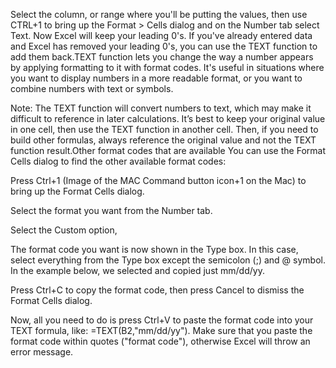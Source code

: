Select the column, or range where you'll be putting the values, then use CTRL+1 to bring up the Format > Cells dialog and on the Number tab select Text. Now Excel will keep your leading 0's. If you've already entered data and Excel has removed your leading 0's, you can use the TEXT function to add them back.TEXT function lets you change the way a number appears by applying formatting to it with format codes. It's useful in situations where you want to display numbers in a more readable format, or you want to combine numbers with text or symbols.

Note: The TEXT function will convert numbers to text, which may make it difficult to reference in later calculations. It’s best to keep your original value in one cell, then use the TEXT function in another cell. Then, if you need to build other formulas, always reference the original value and not the TEXT function result.Other format codes that are available
You can use the Format Cells dialog to find the other available format codes:

Press Ctrl+1 (Image of the MAC Command button icon+1 on the Mac) to bring up the Format Cells dialog.

Select the format you want from the Number tab.

Select the Custom option,

The format code you want is now shown in the Type box. In this case, select everything from the Type box except the semicolon (;) and @ symbol. In the example below, we selected and copied just mm/dd/yy.

Press Ctrl+C to copy the format code, then press Cancel to dismiss the Format Cells dialog.

Now, all you need to do is press Ctrl+V to paste the format code into your TEXT formula, like: =TEXT(B2,"mm/dd/yy"). Make sure that you paste the format code within quotes ("format code"), otherwise Excel will throw an error message.
